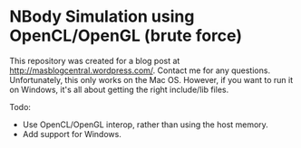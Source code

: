 NBody Simulation using OpenCL/OpenGL (brute force)
===================

This repository was created for a blog post at http://masblogcentral.wordpress.com/. Contact me for any questions.
Unfortunately, this only works on the Mac OS. However, if you want to run it on Windows, it's all about getting the right include/lib files.

Todo:
- Use OpenCL/OpenGL interop, rather than using the host memory.
- Add support for Windows.

